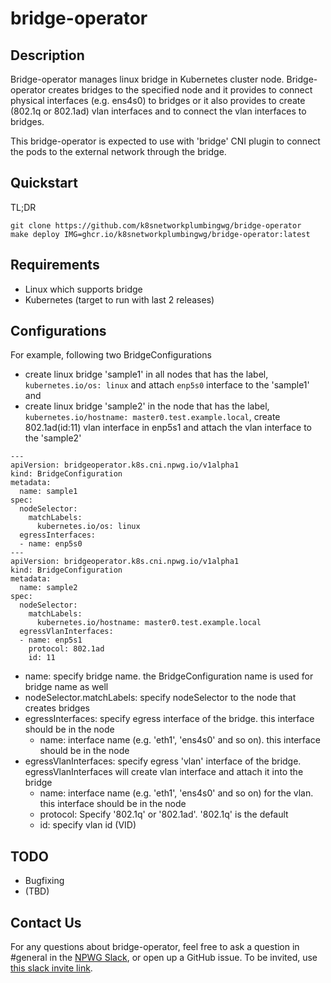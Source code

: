 # bridge-operator

## Description
Bridge-operator manages linux bridge in Kubernetes cluster node. Bridge-operator creates bridges to the specified node and it provides to connect physical interfaces (e.g. ens4s0) to bridges or it also provides to create (802.1q or 802.1ad) vlan interfaces and to connect the vlan interfaces to bridges.

This bridge-operator is expected to use with 'bridge' CNI plugin to connect the pods to the external network through the bridge.

## Quickstart

TL;DR
```
git clone https://github.com/k8snetworkplumbingwg/bridge-operator
make deploy IMG=ghcr.io/k8snetworkplumbingwg/bridge-operator:latest
```

## Requirements

- Linux which supports bridge
- Kubernetes (target to run with last 2 releases)

## Configurations

For example, following two BridgeConfigurations
- create linux bridge 'sample1' in all nodes that has the label, `kubernetes.io/os: linux` and attach `enp5s0` interface to the 'sample1' and
- create linux bridge 'sample2' in the node that has the label, `kubernetes.io/hostname: master0.test.example.local`, create 802.1ad(id:11) vlan interface in enp5s1 and attach the vlan interface to the 'sample2'

```
---
apiVersion: bridgeoperator.k8s.cni.npwg.io/v1alpha1
kind: BridgeConfiguration
metadata:
  name: sample1
spec:
  nodeSelector:
    matchLabels:
      kubernetes.io/os: linux
  egressInterfaces:
  - name: enp5s0
---
apiVersion: bridgeoperator.k8s.cni.npwg.io/v1alpha1
kind: BridgeConfiguration
metadata:
  name: sample2
spec:
  nodeSelector:
    matchLabels:
      kubernetes.io/hostname: master0.test.example.local
  egressVlanInterfaces:
  - name: enp5s1
    protocol: 802.1ad
    id: 11
```

- name: specify bridge name. the BridgeConfiguration name is used for bridge name as well
- nodeSelector.matchLabels: specify nodeSelector to the node that creates bridges
- egressInterfaces: specify egress interface of the bridge. this interface should be in the node
  - name: interface name (e.g. 'eth1', 'ens4s0' and so on). this interface should be in the node
- egressVlanInterfaces: specify egress 'vlan' interface of the bridge. egressVlanInterfaces will create vlan interface and attach it into the bridge
  - name: interface name (e.g. 'eth1', 'ens4s0' and so on) for the vlan. this interface should be in the node
  - protocol: Specify '802.1q' or '802.1ad'. '802.1q' is the default
  - id: specify vlan id (VID)

## TODO

* Bugfixing
* (TBD)

## Contact Us

For any questions about bridge-operator, feel free to ask a question in #general in the [NPWG Slack](https://npwg-team.slack.com/), or open up a GitHub issue. To be invited, use [this slack invite link](https://join.slack.com/t/npwg-team/shared_invite/zt-1u2vmsn2b-tKdOokdPY73zn9B32JoAOg).
